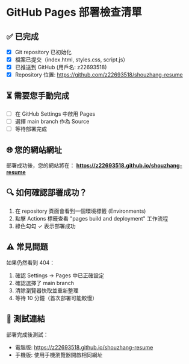 # GitHub Pages 部署檢查清單

## ✅ 已完成
- [x] Git repository 已初始化
- [x] 檔案已提交（index.html, styles.css, script.js）
- [x] 已推送到 GitHub (用戶名: z22693518)
- [x] Repository 位置: https://github.com/z22693518/shouzhang-resume

## ⏳ 需要您手動完成
- [ ] 在 GitHub Settings 中啟用 Pages
- [ ] 選擇 main branch 作為 Source
- [ ] 等待部署完成

## 🌐 您的網站網址
部署成功後，您的網站將在：
**https://z22693518.github.io/shouzhang-resume**

## 🔍 如何確認部署成功？
1. 在 repository 頁面會看到一個環境標籤 (Environments)
2. 點擊 Actions 標籤查看 "pages build and deployment" 工作流程
3. 綠色勾勾 ✓ 表示部署成功

## ⚠️ 常見問題
如果仍然看到 404：
1. 確認 Settings → Pages 中已正確設定
2. 確認選擇了 main branch
3. 清除瀏覽器快取並重新整理
4. 等待 10 分鐘（首次部署可能較慢）

## 📱 測試連結
部署完成後測試：
- 電腦版: https://z22693518.github.io/shouzhang-resume
- 手機版: 使用手機瀏覽器開啟相同網址